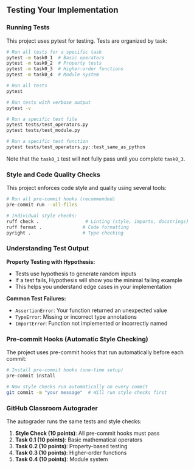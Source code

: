 ## Testing Your Implementation

### Running Tests

This project uses pytest for testing. Tests are organized by task:

```bash
# Run all tests for a specific task
pytest -m task0_1  # Basic operators
pytest -m task0_2  # Property tests
pytest -m task0_3  # Higher-order functions
pytest -m task0_4  # Module system

# Run all tests
pytest

# Run tests with verbose output
pytest -v

# Run a specific test file
pytest tests/test_operators.py
pytest tests/test_module.py

# Run a specific test function
pytest tests/test_operators.py::test_same_as_python
```
Note that the `task0_1` test will not fully pass until you complete `task0_3`.

### Style and Code Quality Checks

This project enforces code style and quality using several tools:

```bash
# Run all pre-commit hooks (recommended)
pre-commit run --all-files

# Individual style checks:
ruff check .                 # Linting (style, imports, docstrings)
ruff format .               # Code formatting
pyright .                   # Type checking
```

### Understanding Test Output

**Property Testing with Hypothesis:**
- Tests use hypothesis to generate random inputs
- If a test fails, Hypothesis will show you the minimal failing example
- This helps you understand edge cases in your implementation

**Common Test Failures:**
- `AssertionError`: Your function returned an unexpected value
- `TypeError`: Missing or incorrect type annotations
- `ImportError`: Function not implemented or incorrectly named

### Pre-commit Hooks (Automatic Style Checking)

The project uses pre-commit hooks that run automatically before each commit:

```bash
# Install pre-commit hooks (one-time setup)
pre-commit install

# Now style checks run automatically on every commit
git commit -m "your message"  # Will run style checks first
```

### GitHub Classroom Autograder

The autograder runs the same tests and style checks:

1. **Style Check (10 points)**: All pre-commit hooks must pass
2. **Task 0.1 (10 points)**: Basic mathematical operators
3. **Task 0.2 (10 points)**: Property-based testing
4. **Task 0.3 (10 points)**: Higher-order functions
5. **Task 0.4 (10 points)**: Module system
